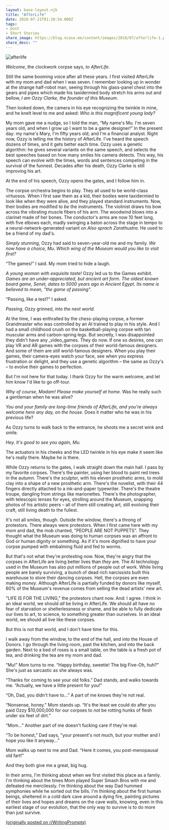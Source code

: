 ```yaml
---
layout: base-layout.njk
title: "AfterLife"
date: 2018-07-21T01:20:54.000Z
tags:
- post
- Short Stories
share_image: https://blog.ncase.me/content/images/2018/07/afterlife-1.png
share_desc: ""
---
```


![afterlife](/content/images/2018/07/afterlife.png)

_Welcome_, the clockwork corpse says, _to AfterLife._

Still the same booming voice after all these years. I first visited AfterLife with my mom and dad when I was seven. I remember looking up in wonder at the strange half-robot man, seeing through his glass-panel chest into the gears and pipes which made his taxidermied body stretch his arms out and bellow, _I am Ozzy Clarke, the founder of this Museum_.

Then looked down, the camera in his eye recognizing the twinkle in mine, and he knelt level to me and asked: _Who is this magnificent young lady?_

My mom gave me a nudge, so I told the man, “My name's Mu. I'm seven years old, and when I grow up I want to be a game designer!” In the present day: my name's Mary, I'm fifty years old, and I'm a financial analyst. Right now, Ozzy is telling me the history of AfterLife. I've heard the speech dozens of times, and it gets better each time. Ozzy uses a genetic algorithm: he gives several variants on the same speech, and selects the best speeches based on how many smiles his camera detects. This way, his speech can evolve with the times, words and sentences competing in the survival of the funnest. Decades after his death, Ozzy Clarke is still improving his art.

At the end of his speech, Ozzy opens the gates, and I follow him in.

The corpse orchestra begins to play. They all used to be world-class virtuosos. When I first saw them as a kid, their bodies were taxidermied to look like when they were alive, and they played standard instruments. Now, their bodies are modified to _be_ the instruments. The violinist draws his bow across the vibrating muscle fibers of his arm. The woodwind blows into a clarinet made of her bones. The conductor's arms are now 10 feet long, with five elbows each, madly swinging a baton across the stage in tempo to a neural-network-generated variant on _Also sprach Zarathustra_. He used to be a friend of my dad's.

_Simply stunning_, Ozzy had said to seven-year-old me and my family. _We now have a choice, Mu. Which wing of the Museum would you like to visit first?_

“The games!” I said. My mom tried to hide a laugh.

_A young woman with exquisite taste!_ Ozzy led us to the Games exhibit. _Games are an under-appreciated, but ancient art form. The oldest known board game, Senet, dates to 5000 years ago in Ancient Egypt. Its name is believed to mean, "the game of passing"._

“Passing, like a test?” I asked.

_Passing_, Ozzy grinned, _into the next world._

At the time, I was enthralled by the chess-playing corpse, a former Grandmaster who was controlled by an AI trained to play in his style. And I had a small childhood crush on the basketball-playing corpse with tan muscular arms and carbon-spring legs. But secretly, I was disappointed they didn't have any _video_games. They do now. If one so desires, one can play VR and AR games with the corpses of their world-famous designers. And some of them are _still_ world-famous designers. When you play their games, their camera-eyes watch your face, see when you express frustration or delight, and they use a genetic algorithm – the same as Ozzy's – to evolve their games to perfection.

But I'm not here for that today. I thank Ozzy for the warm welcome, and let him know I'd like to go off-tour.

_Why of course, Madam!_ _Please make yourself at home._ Was he really such a gentleman when he was alive?

_You and your family are long-time friends of AfterLife, and you're always welcome here any day, on the house._ Does it matter who he was in his previous life?

As Ozzy turns to walk back to the entrance, he shoots me a secret wink and smile.

_Hey. It's good to see you again, Mu._

The actuators in his cheeks and the LED twinkle in his eye make it seem like he's really there. Maybe he _is_ there.

While Ozzy returns to the gates, I walk straight down the main hall. I pass by my favorite corpses. There's the painter, using her blood to paint red trees in the autumn. There's the sculptor, with his eleven prosthetic arms, to mold clay into a shape of a new prosthetic arm. There's the novelist, with their 44 fingers directly attached to a ink-and-paper typewriter. There's the theatre troupe, dangling from strings like marionettes. There's the photographer, with telescopic lenses for eyes, strolling around the Museum, snapping photos of his artistic peers – all of them still creating art, still evolving their craft, still living death to the fullest.

It's not all smiles, though. Outside the window, there's a throng of protestors. There always were protestors. When I first came here with my mom and dad, the mob chanted, "PEOPLE ARE NOT PUPPETS". They thought what the Museum was doing to human corpses was an affront to God or human dignity or something. As if it's more dignified to have your corpse pumped with embalming fluid and fed to worms.

But that's not what they're protesting now. Now, they're angry that the corpses in AfterLife are living better lives than _they_ are. The AI technology used in the Museum has also put millions of people out of work. While living people are barely surviving, a bunch of dead rich narcissists built this warehouse to store their dancing corpses. Hell, the corpses are even making _money_. Although AfterLife is partially funded by donors like myself, 60% of the Museum's revenue comes from selling the dead artists' new art.

"LIFE IS FOR THE LIVING," the protestors chant now. And: I agree. I think in an ideal world, we should _all_ be living in AfterLife. We should all have no fear of starvation or shelterlessness or shame, and be able to fully dedicate our lives to art, to science, to something greater than ourselves. In an ideal world, we should all live like these corpses.

But this is not that world, and I don't have time for this.

I walk away from the window, to the end of the hall, and into the House of Donors. I go through the living room, past the kitchen, and into the back garden. Next to a bed of roses is a small table, on the table is a fresh pot of tea, and drinking the tea are my mom and dad.

“Mu!” Mom turns to me. “Happy birthday, sweetie! The big Five-Oh, huh?” She's just as sarcastic as she always was.

“Thanks for coming to see your old folks.” Dad stands, and walks towards me. “Actually, we have a little present for you!”

“Oh, Dad, you didn't have to...” A part of me knows they're not real.

“Nonsense, honey.” Mom stands up. “It's the least we could do after you paid Ozzy $10,000,000 for our corpses to _not_ be rotting hunks of flesh under six feet of dirt.”

“Mom...” Another part of me doesn't fucking care if they're real.

“To be honest,” Dad says, ”your present's not much, but your mother and I hope you like it anyway...”

Mom walks up next to me and Dad. “Here it comes, you post-menopausal old fart!”

And they both give me a great, big hug.

In their arms, I'm thinking about when we first visited this place as a family. I'm thinking about the times Mom played Super Smash Bros with me and defeated me mercilessly. I'm thinking about the way Dad hummed symphonies while he sorted out the bills. I'm thinking about the first human beings, sheltered in a cold dark cave around a dying fire, painting pictures of their lives and hopes and dreams on the cave walls, knowing, even in this earliest stage of our evolution, that the only way to survive is to do more than just survive.

[(originally posted on r/WritingPrompts)](https://www.reddit.com/r/WritingPrompts/comments/8zknii/wp_the_dead_can_still_create_works_of_art_for_the/e2juqqb/)